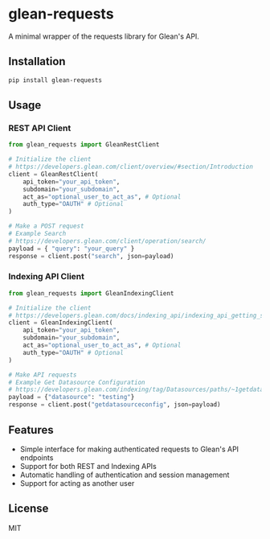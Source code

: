 # glean-requests

A minimal wrapper of the requests library for Glean's API.

## Installation

```bash
pip install glean-requests
```

## Usage

### REST API Client

```python
from glean_requests import GleanRestClient

# Initialize the client
# https://developers.glean.com/client/overview/#section/Introduction
client = GleanRestClient(
    api_token="your_api_token",
    subdomain="your_subdomain",
    act_as="optional_user_to_act_as", # Optional
    auth_type="OAUTH" # Optional
)

# Make a POST request
# Example Search
# https://developers.glean.com/client/operation/search/
payload = { "query": "your_query" }
response = client.post("search", json=payload)
```

### Indexing API Client

```python
from glean_requests import GleanIndexingClient

# Initialize the client
# https://developers.glean.com/docs/indexing_api/indexing_api_getting_started/
client = GleanIndexingClient(
    api_token="your_api_token",
    subdomain="your_subdomain",
    act_as="optional_user_to_act_as", # Optional
    auth_type="OAUTH" # Optional
)

# Make API requests
# Example Get Datasource Configuration
# https://developers.glean.com/indexing/tag/Datasources/paths/~1getdatasourceconfig/post/
payload = {"datasource": "testing"}
response = client.post("getdatasourceconfig", json=payload)
```

## Features

- Simple interface for making authenticated requests to Glean's API endpoints
- Support for both REST and Indexing APIs
- Automatic handling of authentication and session management
- Support for acting as another user

## License

MIT
